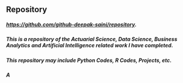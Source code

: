 ## Repository
##### https://github.com/github-deepak-saini/repository. 
##### This is a repository of the Actuarial Science, Data Science, Business Analytics and Artificial Intelligence related work I have completed. 
##### This repository may include Python Codes, R Codes, Projects, etc. 
##### A 
